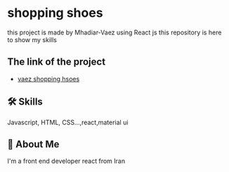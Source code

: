 
# shopping shoes

this project is made by Mhadiar-Vaez using React js 
this repository is  here to show my skills

## The link of the project

 - [vaez shopping hsoes](https://65f1b6d01ca9832a53b0296f--legendary-conkies-f181aa.netlify.app/cart)




## 🛠 Skills
Javascript, HTML, CSS...,react,material ui


## 🚀 About Me
I'm a front end developer
react from Iran

